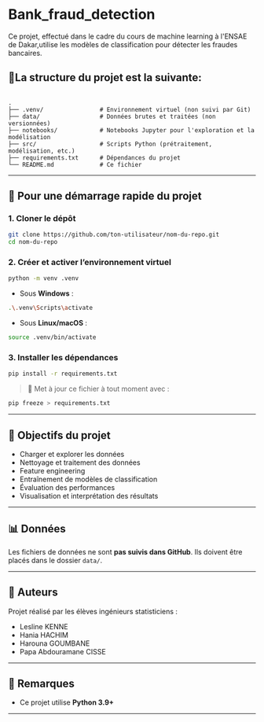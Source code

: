 # Bank_fraud_detection
Ce projet, effectué dans le cadre du cours de machine learning à l'ENSAE de Dakar,utilise les  modèles de classification pour détecter les fraudes bancaires.



## 📁La structure du projet est la suivante:

```

.
├── .venv/                # Environnement virtuel (non suivi par Git)
├── data/                 # Données brutes et traitées (non versionnées)
├── notebooks/            # Notebooks Jupyter pour l'exploration et la modélisation
├── src/                  # Scripts Python (prétraitement, modélisation, etc.)
├── requirements.txt      # Dépendances du projet
└── README.md             # Ce fichier

````

---

## 🚀 Pour une démarrage rapide du projet

### 1. Cloner le dépôt

```bash
git clone https://github.com/ton-utilisateur/nom-du-repo.git
cd nom-du-repo
````

### 2. Créer et activer l’environnement virtuel

```bash
python -m venv .venv
```

* Sous **Windows** :

```bash
.\.venv\Scripts\activate
```

* Sous **Linux/macOS** :

```bash
source .venv/bin/activate
```

### 3. Installer les dépendances

```bash
pip install -r requirements.txt
```


> 📝 Met à jour ce fichier à tout moment avec :

```bash
pip freeze > requirements.txt
```

---

## 🧠 Objectifs du projet

* Charger et explorer les données
* Nettoyage et traitement des données
* Feature engineering
* Entraînement de modèles de classification
* Évaluation des performances
* Visualisation et interprétation des résultats

---

## 📊 Données

Les fichiers de données ne sont **pas suivis dans GitHub**. Ils doivent être placés dans le dossier `data/`.

---

## 👥 Auteurs

Projet réalisé par les élèves ingénieurs statisticiens :

* Lesline KENNE
* Hania HACHIM
* Harouna GOUMBANE
* Papa Abdouramane CISSE

---

## 📌 Remarques

* Ce projet utilise **Python 3.9+**

---

